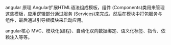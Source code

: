 angular 原理
 Angular扩展HTML语法组成模板，组件 (Components)类用来管理这些模板，应用逻辑部分通过服务 (Services)来完成，然后在模块中打包服务与组件，最后通过引导根模块来启动应用。

angular核心
MVC、模块化(编程)、自动化双向数据绑定、语义化标签、指令、依赖注入等等。